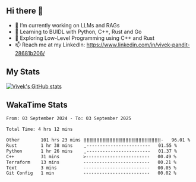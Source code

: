 ## Hi there 👋

- 🔭 I’m currently working on LLMs and RAGs
- 🌱 Learning to BUIDL with Python, C++, Rust and Go 
- 🤔 Exploring Low-Level Programming using C++ and Rust 
- 📫 Reach me at my LinkedIn: https://www.linkedin.com/in/vivek-pandit-28681b206/

## My Stats
[![Vivek's GitHub stats](https://github-readme-stats.vercel.app/api?username=ipanditi&show_icons=true&theme=dark)](https://ipanditi.github.io/)

## WakaTime Stats
<!--START_SECTION:waka-->

```txt
From: 03 September 2024 - To: 03 September 2025

Total Time: 4 hrs 12 mins

Other        101 hrs 23 mins ⣿⣿⣿⣿⣿⣿⣿⣿⣿⣿⣿⣿⣿⣿⣿⣿⣿⣿⣿⣿⣿⣿⣿⣿-   96.01 %
Rust         1 hr 38 mins    ⣀------------------------   01.55 %
Python       1 hr 26 mins    ⣀------------------------   01.37 %
C++          31 mins         >------------------------   00.49 %
Terraform    13 mins         -------------------------   00.21 %
Text         3 mins          -------------------------   00.05 %
Git Config   1 min           -------------------------   00.02 %
```

<!--END_SECTION:waka-->


